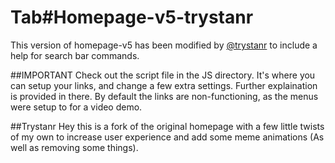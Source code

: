 # Tab#Homepage-v5-trystanr

This version of homepage-v5 has been modified by [@trystanr](https://github.com/Trystanr) to include a help for search bar commands. 

##IMPORTANT
Check out the script file in the JS directory. It's where you can setup your links, and change a few extra settings. Further explaination is provided in there.
By default the links are non-functioning, as the menus were setup to for a video demo.


##Trystanr
Hey this is a fork of the original homepage with a few little twists of my own to increase user experience and add some meme animations (As well as removing some things).
